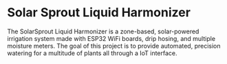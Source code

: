 # Solar Sprout Liquid Harmonizer

The SolarSprout Liquid Harmonizer is a zone-based, solar-powered irrigation system made with ESP32 WiFi boards, drip hosing, and multiple moisture meters.
The goal of this project is to provide automated, precision watering for a multitude of plants all through a IoT interface.
